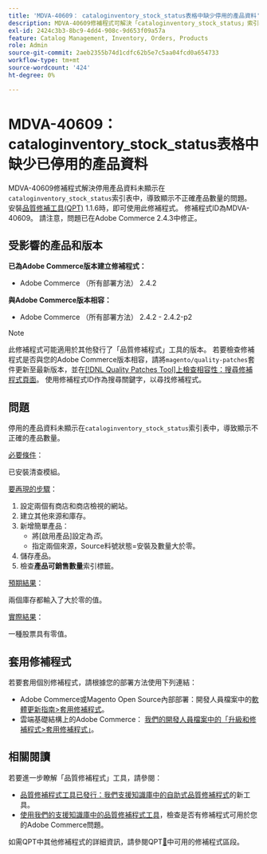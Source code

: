 ```yaml
---
title: 'MDVA-40609： cataloginventory_stock_status表格中缺少停用的產品資料'
description: MDVA-40609修補程式可解決「cataloginventory_stock_status」索引表中未顯示已停用產品資料，導致顯示錯誤產品數量的問題。 安裝[Quality Patches Tool (QPT)](/help/announcements/adobe-commerce-announcements/magento-quality-patches-released-new-tool-to-self-serve-quality-patches.md) 1.1.6後，即可使用此修補程式。 修補程式ID為MDVA-40609。 請注意，問題已在Adobe Commerce 2.4.3中修正。
exl-id: 2424c3b3-8bc9-4dd4-908c-9d653f09a57a
feature: Catalog Management, Inventory, Orders, Products
role: Admin
source-git-commit: 2aeb2355b74d1cdfc62b5e7c5aa04fcd0a654733
workflow-type: tm+mt
source-wordcount: '424'
ht-degree: 0%

---
```


# MDVA-40609： cataloginventory_stock_status表格中缺少已停用的產品資料

MDVA-40609修補程式解決停用產品資料未顯示在`cataloginventory_stock_status`索引表中，導致顯示不正確產品數量的問題。 安裝[品質修補工具(QPT)](/help/announcements/adobe-commerce-announcements/magento-quality-patches-released-new-tool-to-self-serve-quality-patches.md) 1.1.6時，即可使用此修補程式。 修補程式ID為MDVA-40609。 請注意，問題已在Adobe Commerce 2.4.3中修正。

## 受影響的產品和版本

**已為Adobe Commerce版本建立修補程式：**

* Adobe Commerce （所有部署方法） 2.4.2

**與Adobe Commerce版本相容：**

* Adobe Commerce （所有部署方法） 2.4.2 - 2.4.2-p2

>[!NOTE]
>
>此修補程式可能適用於其他發行了「品質修補程式」工具的版本。 若要檢查修補程式是否與您的Adobe Commerce版本相容，請將`magento/quality-patches`套件更新至最新版本，並在[[!DNL Quality Patches Tool]上檢查相容性：搜尋修補程式頁面](https://experienceleague.adobe.com/tools/commerce-quality-patches/index.html)。 使用修補程式ID作為搜尋關鍵字，以尋找修補程式。

## 問題

停用的產品資料未顯示在`cataloginventory_stock_status`索引表中，導致顯示不正確的產品數量。

<u>必要條件</u>：

已安裝清查模組。

<u>要再現的步驟</u>：

1. 設定兩個有商店和商店檢視的網站。
1. 建立其他來源和庫存。
1. 新增簡單產品：
   * 將[啟用產品]設定為&#x200B;*否*。
   * 指定兩個來源，Source料號狀態=安裝及數量大於零。
1. 儲存產品。
1. 檢查&#x200B;**產品可銷售數量**&#x200B;索引標籤。

<u>預期結果</u>：

兩個庫存都輸入了大於零的值。

<u>實際結果</u>：

一種股票具有零值。

## 套用修補程式

若要套用個別修補程式，請根據您的部署方法使用下列連結：

* Adobe Commerce或Magento Open Source內部部署：開發人員檔案中的[軟體更新指南>套用修補程式](https://experienceleague.adobe.com/en/docs/commerce-operations/tools/quality-patches-tool/usage)。
* 雲端基礎結構上的Adobe Commerce： [我們的開發人員檔案中的「升級和修補程式>套用修補程式」](https://experienceleague.adobe.com/en/docs/commerce-cloud-service/user-guide/develop/upgrade/apply-patches)。

## 相關閱讀

若要進一步瞭解「品質修補程式」工具，請參閱：

* [品質修補程式工具已發行：我們支援知識庫中的自助式品質修補程式](/help/announcements/adobe-commerce-announcements/magento-quality-patches-released-new-tool-to-self-serve-quality-patches.md)的新工具。
* [使用我們的支援知識庫中的品質修補程式工具](/help/support-tools/patches-available-in-qpt-tool/check-patch-for-magento-issue-with-magento-quality-patches.md)，檢查是否有修補程式可用於您的Adobe Commerce問題。

如需QPT中其他修補程式的詳細資訊，請參閱QPT[&#128279;](https://support.magento.com/hc/en-us/sections/360010506631-Patches-available-in-MQP-tool-)中可用的修補程式區段。
